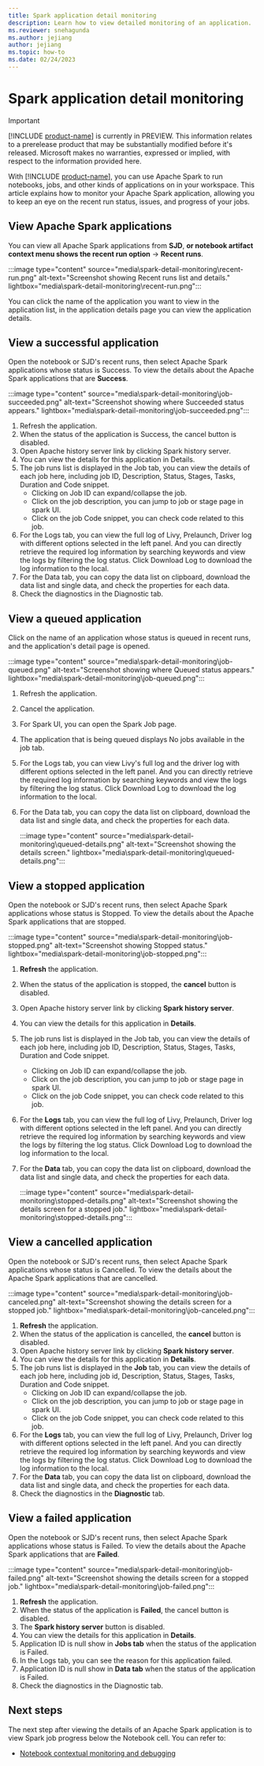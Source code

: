 ```yaml
---
title: Spark application detail monitoring
description: Learn how to view detailed monitoring of an application.
ms.reviewer: snehagunda
ms.author: jejiang
author: jejiang
ms.topic: how-to
ms.date: 02/24/2023
---
```


# Spark application detail monitoring

> [!IMPORTANT]
> [!INCLUDE [product-name](../includes/product-name.md)] is currently in PREVIEW. This information relates to a prerelease product that may be substantially modified before it's released. Microsoft makes no warranties, expressed or implied, with respect to the information provided here.

With [!INCLUDE [product-name](../includes/product-name.md)], you can use Apache Spark to run notebooks, jobs, and other kinds of applications on in your workspace. This article explains how to monitor your Apache Spark application, allowing you to keep an eye on the recent run status, issues, and progress of your jobs.

## View Apache Spark applications

You can view all Apache Spark applications from **SJD**, **or notebook artifact context menu shows the recent run option** -> **Recent runs**.

:::image type="content" source="media\spark-detail-monitoring\recent-run.png" alt-text="Screenshot showing Recent runs list and details." lightbox="media\spark-detail-monitoring\recent-run.png":::

You can click the name of the application you want to view in the application list, in the application details page you can view the application details.

## View a successful application

Open the notebook or SJD's recent runs, then select Apache Spark applications whose status is Success. To view the details about the Apache Spark applications that are **Success**.

:::image type="content" source="media\spark-detail-monitoring\job-succeeded.png" alt-text="Screenshot showing where Succeeded status appears." lightbox="media\spark-detail-monitoring\job-succeeded.png":::

1. Refresh the application.
2. When the status of the application is Success, the cancel button is disabled.
3. Open Apache history server link by clicking Spark history server.
4. You can view the details for this application in Details.
5. The job runs list is displayed in the Job tab, you can view the details of each job here, including job ID, Description, Status, Stages, Tasks, Duration and Code snippet.
    - Clicking on Job ID can expand/collapse the job.
    - Click on the job description, you can jump to job or stage page in spark UI.
    - Click on the job Code snippet, you can check code related to this job.
6. For the Logs tab, you can view the full log of Livy, Prelaunch, Driver log with different options selected in the left panel. And you can directly retrieve the required log information by searching keywords and view the logs by filtering the log status. Click Download Log to download the log information to the local.
7. For the Data tab, you can copy the data list on clipboard, download the data list and single data, and check the properties for each data.
8. Check the diagnostics in the Diagnostic tab.

## View a queued application

Click on the name of an application whose status is queued in recent runs, and the application's detail page is opened.

:::image type="content" source="media\spark-detail-monitoring\job-queued.png" alt-text="Screenshot showing where Queued status appears." lightbox="media\spark-detail-monitoring\job-queued.png":::

1. Refresh the application.
2. Cancel the application.
3. For Spark UI, you can open the Spark Job page.
4. The application that is being queued displays No jobs available in the job tab.
5. For the Logs tab, you can view Livy's full log and the driver log with different options selected in the left panel. And you can directly retrieve the required log information by searching keywords and view the logs by filtering the log status. Click Download Log to download the log information to the local.
6. For the Data tab, you can copy the data list on clipboard, download the data list and single data, and check the properties for each data.

    :::image type="content" source="media\spark-detail-monitoring\queued-details.png" alt-text="Screenshot showing the details screen." lightbox="media\spark-detail-monitoring\queued-details.png":::

## View a stopped application

Open the notebook or SJD's recent runs, then select Apache Spark applications whose status is Stopped. To view the details about the Apache Spark applications that are stopped.

:::image type="content" source="media\spark-detail-monitoring\job-stopped.png" alt-text="Screenshot showing Stopped status." lightbox="media\spark-detail-monitoring\job-stopped.png":::

1. **Refresh** the application.
2. When the status of the application is stopped, the **cancel** button is disabled.
3. Open Apache history server link by clicking **Spark history server**.
4. You can view the details for this application in **Details**.
5. The job runs list is displayed in the Job tab, you can view the details of each job here, including job ID, Description, Status, Stages, Tasks, Duration and Code snippet.
    - Clicking on Job ID can expand/collapse the job.
    - Click on the job description, you can jump to job or stage page in spark UI.
    - Click on the job Code snippet, you can check code related to this job.
6. For the **Logs** tab, you can view the full log of Livy, Prelaunch, Driver log with different options selected in the left panel. And you can directly retrieve the required log information by searching keywords and view the logs by filtering the log status. Click Download Log to download the log information to the local.
7. For the **Data** tab, you can copy the data list on clipboard, download the data list and single data, and check the properties for each data.

    :::image type="content" source="media\spark-detail-monitoring\stopped-details.png" alt-text="Screenshot showing the details screen for a stopped job." lightbox="media\spark-detail-monitoring\stopped-details.png":::

## View a cancelled application

Open the notebook or SJD's recent runs, then select Apache Spark applications whose status is Cancelled. To view the details about the Apache Spark applications that are cancelled.

:::image type="content" source="media\spark-detail-monitoring\job-canceled.png" alt-text="Screenshot showing the details screen for a stopped job." lightbox="media\spark-detail-monitoring\job-canceled.png":::

1. **Refresh** the application.
2. When the status of the application is cancelled, the **cancel** button is disabled.
3. Open Apache history server link by clicking **Spark history server**.
4. You can view the details for this application in **Details**.
5. The job runs list is displayed in the **Job** tab, you can view the details of each job here, including job id, Description, Status, Stages, Tasks, Duration and Code snippet.
    - Clicking on Job ID can expand/collapse the job.
    - Click on the job description, you can jump to job or stage page in spark UI.
    - Click on the job Code snippet, you can check code related to this job.
6. For the **Logs** tab, you can view the full log of Livy, Prelaunch, Driver log with different options selected in the left panel. And you can directly retrieve the required log information by searching keywords and view the logs by filtering the log status. Click Download Log to download the log information to the local.
7. For the **Data** tab, you can copy the data list on clipboard, download the data list and single data, and check the properties for each data.
8. Check the diagnostics in the **Diagnostic** tab.

## View a failed application

Open the notebook or SJD's recent runs, then select Apache Spark applications whose status is Failed. To view the details about the Apache Spark applications that are **Failed**.

:::image type="content" source="media\spark-detail-monitoring\job-failed.png" alt-text="Screenshot showing the details screen for a stopped job." lightbox="media\spark-detail-monitoring\job-failed.png":::

1. **Refresh** the application.
2. When the status of the application is **Failed**, the cancel button is disabled.
3. The **Spark history server** button is disabled.
4. You can view the details for this application in **Details**.
5. Application ID is null show in **Jobs tab** when the status of the application is Failed.
6. In the Logs tab, you can see the reason for this application failed.
7. Application ID is null show in **Data tab** when the status of the application is Failed.
8. Check the diagnostics in the Diagnostic tab.

## Next steps

The next step after viewing the details of an Apache Spark application is to view Spark job progress below the Notebook cell. You can refer to:

- [Notebook contextual monitoring and debugging](spark-monitor-debug.md)

